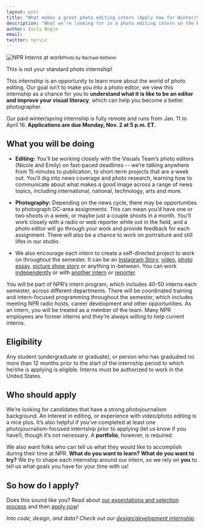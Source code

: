 ```yaml
---
layout: post
title: "What makes a great photo editing intern (Apply now for Winter/Spring 2021!)"
description: "What we're looking for in a photo editing intern on the NPR Visuals team."
author: Emily Bogle
email:
twitter: nprviz
---
```

![NPR Interns at work](/img/posts/photointerns.jpg)<small>Photo by Rachael Ketterer</small>

This is not your standard photo internship!

This internship is an opportunity to learn more about the world of photo editing. Our goal isn’t to make you into a photo editor; we view this internship as a chance for you to **understand what it is like to be an editor and improve your visual literacy**, which can help you become a better photographer.

Our paid winter/spring internship is fully remote and runs from Jan. 11 to April 16. **Applications are due Monday, Nov. 2 at 5 p.m. ET.**

## What you will be doing

* **Editing:** You’ll be working closely with the Visuals Team’s photo editors (Nicole and Emily) on fast-paced deadlines -- we’re talking anywhere from 15 minutes to publication, to short-term projects that are a week out. You’ll dig into news coverage and photo research, learning how to communicate about what makes a good image across a range of news topics, including international, national, technology, arts and more.

* **Photography:** Depending on the news cycle, there may be opportunities to photograph DC-area assignments. This can mean you’d have one or two shoots in a week, or maybe just a couple shoots in a month. You’ll work closely with a radio or web reporter while out in the field, and a photo editor will go through your work and provide feedback for each assignment. There will also be a chance to work on portraiture and still lifes in our studio.

* We also encourage each intern to create a self-directed project to work on throughout the semester. It can be an [Instagram Story](https://www.instagram.com/stories/highlights/18100985839046937/), [video](https://www.npr.org/2013/04/12/176913038/short-and-sweet-celebrating-d-c-s-cherry-blossoms-with-haiku), [photo essay](https://www.npr.org/2016/08/05/488518797/at-the-portrait-gallery-students-tell-the-stories-that-pictures-cant), [picture show story](https://www.npr.org/sections/pictureshow/2019/08/18/736843955/finding-identity-without-gender-a-queer-photographers-journey) or anything in-between. You can work [independently](https://www.npr.org/2019/08/11/747018934/wushu-coaches-help-chinese-students-master-literacy-and-become-a-better-person) or with [another intern](https://www.npr.org/2017/11/11/563064990/6-women-veterans-recall-their-military-service-it-was-just-the-thing-to-do) or [reporter](https://www.npr.org/2019/10/06/765716441/the-lasting-legacy-of-bob-ross-and-his-colorful-world-of-happy-accidents).

You will be part of NPR’s intern program, which includes 40-50 interns each semester, across different departments. There will be coordinated training and intern-focused programming throughout the semester, which includes meeting NPR radio hosts, career development and other opportunities. As an intern, you will be treated as a member of the team. Many NPR employees are former interns and they’re always willing to help current interns.


## Eligibility

Any student (undergraduate or graduate), or person who has graduated no more than 12 months prior to the start of the internship period to which he/she is applying is eligible. Interns must be authorized to work in the United States.

## Who should apply

We’re looking for candidates that have a strong photojournalism background. An interest in editing, or experience with video/photo editing is a nice plus. It’s also helpful if you’ve completed at least one photojournalism-focused internship prior to applying (let us know if you have!), though it’s not necessary. A **portfolio**, however, is required.

We also want folks who can tell us what they would like to accomplish during their time at NPR. **What do you want to learn? What do you want to try?** We try to shape each internship around our intern, so we rely on **you** to tell us what goals you have for your time with us!

## So how do I apply?

Does this sound like you? Read about [our expectations and selection process](/2015/10/14/how-to-apply.html) and then [apply now](https://recruiting.ultipro.com/NAT1011NATPR/JobBoard/fc254a05-d68e-44c0-a2ba-267380d146ba/OpportunityDetail?opportunityId=47baa519-d8e1-4089-b925-e189622ba9c4)!

*Into code, design, and data? Check out our [design/development internship](/2020/10/13/winter-2021-designer-developer-internship.html).*
